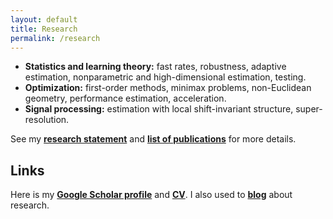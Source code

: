 ```yaml
---
layout: default
title: Research
permalink: /research
---
```


* __Statistics and learning theory:__ fast rates, robustness, adaptive estimation, nonparametric and high-dimensional estimation, testing.  
* __Optimization:__ first-order methods, minimax problems, non-Euclidean geometry, performance estimation, acceleration.  
* __Signal processing:__ estimation with local shift-invariant structure, super-resolution.


See my [__research statement__](assets/research_statement.pdf) and [__list of publications__](/papers) for more details.

## Links ##

Here is my [__Google Scholar profile__](https://scholar.google.fr/citations?user=2IvZJ3cAAAAJ&hl=en) and [__CV__](assets/dmitrii_ostrovskii_CV.pdf). I also used to [__blog__](https://ostrodmit.github.io/blog/) about research.